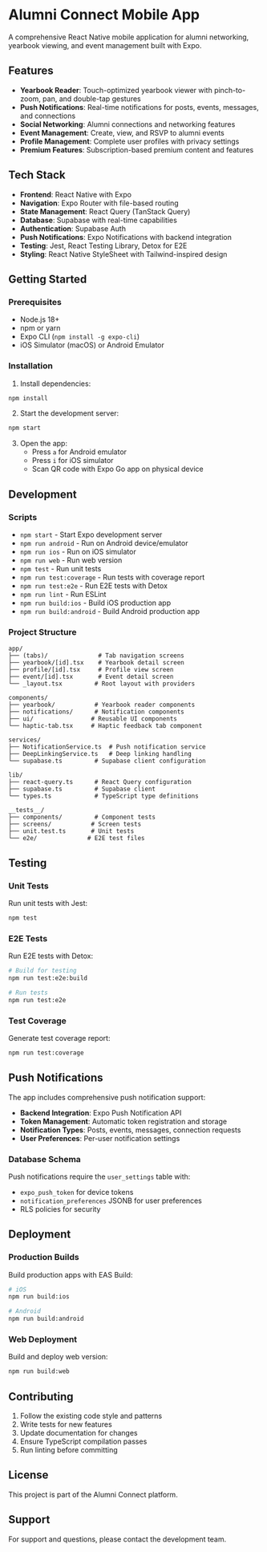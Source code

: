 # Alumni Connect Mobile App

A comprehensive React Native mobile application for alumni networking, yearbook viewing, and event management built with Expo.

## Features

- **Yearbook Reader**: Touch-optimized yearbook viewer with pinch-to-zoom, pan, and double-tap gestures
- **Push Notifications**: Real-time notifications for posts, events, messages, and connections
- **Social Networking**: Alumni connections and networking features
- **Event Management**: Create, view, and RSVP to alumni events
- **Profile Management**: Complete user profiles with privacy settings
- **Premium Features**: Subscription-based premium content and features

## Tech Stack

- **Frontend**: React Native with Expo
- **Navigation**: Expo Router with file-based routing
- **State Management**: React Query (TanStack Query)
- **Database**: Supabase with real-time capabilities
- **Authentication**: Supabase Auth
- **Push Notifications**: Expo Notifications with backend integration
- **Testing**: Jest, React Testing Library, Detox for E2E
- **Styling**: React Native StyleSheet with Tailwind-inspired design

## Getting Started

### Prerequisites

- Node.js 18+ 
- npm or yarn
- Expo CLI (`npm install -g expo-cli`)
- iOS Simulator (macOS) or Android Emulator

### Installation

1. Install dependencies:
```bash
npm install
```

2. Start the development server:
```bash
npm start
```

3. Open the app:
   - Press `a` for Android emulator
   - Press `i` for iOS simulator
   - Scan QR code with Expo Go app on physical device

## Development

### Scripts

- `npm start` - Start Expo development server
- `npm run android` - Run on Android device/emulator
- `npm run ios` - Run on iOS simulator
- `npm run web` - Run web version
- `npm test` - Run unit tests
- `npm run test:coverage` - Run tests with coverage report
- `npm run test:e2e` - Run E2E tests with Detox
- `npm run lint` - Run ESLint
- `npm run build:ios` - Build iOS production app
- `npm run build:android` - Build Android production app

### Project Structure

```
app/
├── (tabs)/              # Tab navigation screens
├── yearbook/[id].tsx    # Yearbook detail screen
├── profile/[id].tsx     # Profile view screen
├── event/[id].tsx       # Event detail screen
└── _layout.tsx         # Root layout with providers

components/
├── yearbook/           # Yearbook reader components
├── notifications/      # Notification components
├── ui/                # Reusable UI components
└── haptic-tab.tsx     # Haptic feedback tab component

services/
├── NotificationService.ts  # Push notification service
├── DeepLinkingService.ts   # Deep linking handling
└── supabase.ts         # Supabase client configuration

lib/
├── react-query.ts      # React Query configuration
├── supabase.ts         # Supabase client
└── types.ts            # TypeScript type definitions

__tests__/
├── components/         # Component tests
├── screens/           # Screen tests
├── unit.test.ts       # Unit tests
└── e2e/              # E2E test files
```

## Testing

### Unit Tests

Run unit tests with Jest:
```bash
npm test
```

### E2E Tests

Run E2E tests with Detox:
```bash
# Build for testing
npm run test:e2e:build

# Run tests
npm run test:e2e
```

### Test Coverage

Generate test coverage report:
```bash
npm run test:coverage
```

## Push Notifications

The app includes comprehensive push notification support:

- **Backend Integration**: Expo Push Notification API
- **Token Management**: Automatic token registration and storage
- **Notification Types**: Posts, events, messages, connection requests
- **User Preferences**: Per-user notification settings

### Database Schema

Push notifications require the `user_settings` table with:
- `expo_push_token` for device tokens
- `notification_preferences` JSONB for user preferences
- RLS policies for security

## Deployment

### Production Builds

Build production apps with EAS Build:

```bash
# iOS
npm run build:ios

# Android  
npm run build:android
```

### Web Deployment

Build and deploy web version:
```bash
npm run build:web
```

## Contributing

1. Follow the existing code style and patterns
2. Write tests for new features
3. Update documentation for changes
4. Ensure TypeScript compilation passes
5. Run linting before committing

## License

This project is part of the Alumni Connect platform.

## Support

For support and questions, please contact the development team.